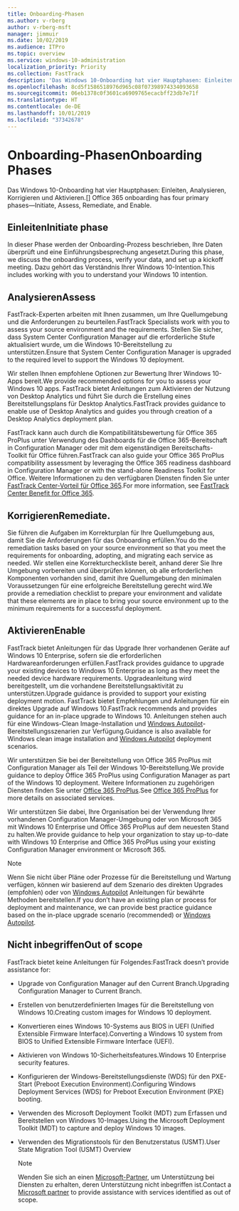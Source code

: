 ```yaml
---
title: Onboarding-Phasen
ms.author: v-rberg
author: v-rberg-msft
manager: jimmuir
ms.date: 10/02/2019
ms.audience: ITPro
ms.topic: overview
ms.service: windows-10-administration
localization_priority: Priority
ms.collection: FastTrack
description: 'Das Windows 10-Onboarding hat vier Hauptphasen: Einleiten, Analysieren, Korrigieren und Aktivieren.'
ms.openlocfilehash: 8cd5f1586518976d965c08f07398974334093658
ms.sourcegitcommit: 06eb1378c0f3601ca6909765ecacbff23db7e71f
ms.translationtype: HT
ms.contentlocale: de-DE
ms.lasthandoff: 10/01/2019
ms.locfileid: "37342678"
---
```

# <a name="onboarding-phases"></a><span data-ttu-id="4dd5a-103">Onboarding-Phasen</span><span class="sxs-lookup"><span data-stu-id="4dd5a-103">Onboarding Phases</span></span>

<span data-ttu-id="4dd5a-104">Das Windows 10-Onboarding hat vier Hauptphasen: Einleiten, Analysieren, Korrigieren und Aktivieren.</span><span class="sxs-lookup"><span data-stu-id="4dd5a-104">[] Office 365 onboarding has four primary phases—Initiate, Assess, Remediate, and Enable.</span></span>

## <a name="initiate"></a><span data-ttu-id="4dd5a-105">Einleiten</span><span class="sxs-lookup"><span data-stu-id="4dd5a-105">Initiate phase</span></span>

<span data-ttu-id="4dd5a-106">In dieser Phase werden der Onboarding-Prozess beschrieben, Ihre Daten überprüft und eine Einführungsbesprechung angesetzt.</span><span class="sxs-lookup"><span data-stu-id="4dd5a-106">During this phase, we discuss the onboarding process, verify your data, and set up a kickoff meeting.</span></span> <span data-ttu-id="4dd5a-107">Dazu gehört das Verständnis Ihrer Windows 10-Intention.</span><span class="sxs-lookup"><span data-stu-id="4dd5a-107">This includes working with you to understand your Windows 10 intention.</span></span>

## <a name="assess"></a><span data-ttu-id="4dd5a-108">Analysieren</span><span class="sxs-lookup"><span data-stu-id="4dd5a-108">Assess</span></span>

<span data-ttu-id="4dd5a-109">FastTrack-Experten arbeiten mit Ihnen zusammen, um Ihre Quellumgebung und die Anforderungen zu beurteilen.</span><span class="sxs-lookup"><span data-stu-id="4dd5a-109">FastTrack Specialists work with you to assess your source environment and the requirements.</span></span> <span data-ttu-id="4dd5a-110">Stellen Sie sicher, dass System Center Configuration Manager auf die erforderliche Stufe aktualisiert wurde, um die Windows 10-Bereitstellung zu unterstützen.</span><span class="sxs-lookup"><span data-stu-id="4dd5a-110">Ensure that System Center Configuration Manager is upgraded to the required level to support the Windows 10 deployment.</span></span> 

<span data-ttu-id="4dd5a-111">Wir stellen Ihnen empfohlene Optionen zur Bewertung Ihrer Windows 10-Apps bereit.</span><span class="sxs-lookup"><span data-stu-id="4dd5a-111">We provide recommended options for you to assess your Windows 10 apps.</span></span> <span data-ttu-id="4dd5a-112">FastTrack bietet Anleitungen zum Aktivieren der Nutzung von Desktop Analytics und führt Sie durch die Erstellung eines Bereitstellungsplans für Desktop Analytics.</span><span class="sxs-lookup"><span data-stu-id="4dd5a-112">FastTrack provides guidance to enable use of Desktop Analytics and guides you through creation of a Desktop Analytics deployment plan.</span></span>

<span data-ttu-id="4dd5a-113">FastTrack kann auch durch die Kompatibilitätsbewertung für Office 365 ProPlus unter Verwendung des Dashboards für die Office 365-Bereitschaft in Configuration Manager oder mit dem eigenständigen Bereitschafts-Toolkit für Office führen.</span><span class="sxs-lookup"><span data-stu-id="4dd5a-113">FastTrack can also guide your Office 365 ProPlus compatibility assessment by leveraging the Office 365 readiness dashboard in Configuration Manager or with the stand-alone Readiness Toolkit for Office.</span></span> <span data-ttu-id="4dd5a-114">Weitere Informationen zu den verfügbaren Diensten finden Sie unter [FastTrack Center-Vorteil für Office 365](O365-fasttrack-benefit-for-office-365.md).</span><span class="sxs-lookup"><span data-stu-id="4dd5a-114">For more information, see [FastTrack Center Benefit for Office 365](O365-fasttrack-benefit-for-office-365.md).</span></span> 

## <a name="remediate"></a><span data-ttu-id="4dd5a-115">Korrigieren</span><span class="sxs-lookup"><span data-stu-id="4dd5a-115">Remediate.</span></span>

<span data-ttu-id="4dd5a-116">Sie führen die Aufgaben im Korrekturplan für Ihre Quellumgebung aus, damit Sie die Anforderungen für das Onboarding erfüllen.</span><span class="sxs-lookup"><span data-stu-id="4dd5a-116">You do the remediation tasks based on your source environment so that you meet the requirements for onboarding, adopting, and migrating each service as needed.</span></span> <span data-ttu-id="4dd5a-117">Wir stellen eine Korrekturcheckliste bereit, anhand derer Sie Ihre Umgebung vorbereiten und überprüfen können, ob alle erforderlichen Komponenten vorhanden sind, damit ihre Quellumgebung den minimalen Voraussetzungen für eine erfolgreiche Bereitstellung gerecht wird.</span><span class="sxs-lookup"><span data-stu-id="4dd5a-117">We provide a remediation checklist to prepare your environment and validate that these elements are in place to bring your source environment up to the minimum requirements for a successful deployment.</span></span> 

## <a name="enable"></a><span data-ttu-id="4dd5a-118">Aktivieren</span><span class="sxs-lookup"><span data-stu-id="4dd5a-118">Enable</span></span>

<span data-ttu-id="4dd5a-119">FastTrack bietet Anleitungen für das Upgrade Ihrer vorhandenen Geräte auf Windows 10 Enterprise, sofern sie die erforderlichen Hardwareanforderungen erfüllen.</span><span class="sxs-lookup"><span data-stu-id="4dd5a-119">FastTrack provides guidance to upgrade your existing devices to Windows 10 Enterprise as long as they meet the needed device hardware requirements.</span></span> <span data-ttu-id="4dd5a-120">Upgradeanleitung wird bereitgestellt, um die vorhandene Bereitstellungsaktivität zu unterstützen.</span><span class="sxs-lookup"><span data-stu-id="4dd5a-120">Upgrade guidance is provided to support your existing deployment motion.</span></span> <span data-ttu-id="4dd5a-121">FastTrack bietet Empfehlungen und Anleitungen für ein direktes Upgrade auf Windows 10.</span><span class="sxs-lookup"><span data-stu-id="4dd5a-121">FastTrack recommends and provides guidance for an in-place upgrade to Windows 10.</span></span> <span data-ttu-id="4dd5a-122">Anleitungen stehen auch für eine Windows-Clean Image-Installation und [Windows Autopilot](EMS-onboarding-phases.md#windows-autopilot)-Bereitstellungsszenarien zur Verfügung.</span><span class="sxs-lookup"><span data-stu-id="4dd5a-122">Guidance is also available for Windows clean image installation and [Windows Autopilot](EMS-onboarding-phases.md#windows-autopilot) deployment scenarios.</span></span> 

<span data-ttu-id="4dd5a-123">Wir unterstützen Sie bei der Bereitstellung von Office 365 ProPlus mit Configuration Manager als Teil der Windows 10-Bereitstellung.</span><span class="sxs-lookup"><span data-stu-id="4dd5a-123">We provide guidance to deploy Office 365 ProPlus using Configuration Manager as part of the Windows 10 deployment.</span></span> <span data-ttu-id="4dd5a-124">Weitere Informationen zu zugehörigen Diensten finden Sie unter [Office 365 ProPlus](O365-onboarding-and-migration.md#office-365-proplus).</span><span class="sxs-lookup"><span data-stu-id="4dd5a-124">See [Office 365 ProPlus](O365-onboarding-and-migration.md#office-365-proplus) for more details on associated services.</span></span>

<span data-ttu-id="4dd5a-125">Wir unterstützen Sie dabei, Ihre Organisation bei der Verwendung Ihrer vorhandenen Configuration Manager-Umgebung oder von Microsoft 365 mit Windows 10 Enterprise und Office 365 ProPlus auf dem neuesten Stand zu halten.</span><span class="sxs-lookup"><span data-stu-id="4dd5a-125">We provide guidance to help your organization to stay up-to-date with Windows 10 Enterprise and Office 365 ProPlus using your existing Configuration Manager environment or Microsoft 365.</span></span>

> [!NOTE]
> <span data-ttu-id="4dd5a-126">Wenn Sie nicht über Pläne oder Prozesse für die Bereitstellung und Wartung verfügen, können wir basierend auf dem Szenario des direkten Upgrades (empfohlen) oder von [Windows Autopilot](EMS-onboarding-phases.md#windows-autopilot) Anleitungen für bewährte Methoden bereitstellen.</span><span class="sxs-lookup"><span data-stu-id="4dd5a-126">If you don’t have an existing plan or process for deployment and maintenance, we can provide best practice guidance based on the in-place upgrade scenario (recommended) or [Windows Autopilot](EMS-onboarding-phases.md#windows-autopilot).</span></span>

## <a name="out-of-scope"></a><span data-ttu-id="4dd5a-127">Nicht inbegriffen</span><span class="sxs-lookup"><span data-stu-id="4dd5a-127">Out of scope</span></span>

<span data-ttu-id="4dd5a-128">FastTrack bietet keine Anleitungen für Folgendes:</span><span class="sxs-lookup"><span data-stu-id="4dd5a-128">FastTrack doesn’t provide assistance for:</span></span>

- <span data-ttu-id="4dd5a-129">Upgrade von Configuration Manager auf den Current Branch.</span><span class="sxs-lookup"><span data-stu-id="4dd5a-129">Upgrading Configuration Manager to Current Branch.</span></span>
- <span data-ttu-id="4dd5a-130">Erstellen von benutzerdefinierten Images für die Bereitstellung von Windows 10.</span><span class="sxs-lookup"><span data-stu-id="4dd5a-130">Creating custom images for Windows 10 deployment.</span></span>
- <span data-ttu-id="4dd5a-131">Konvertieren eines Windows 10-Systems aus BIOS in UEFI (Unified Extensible Firmware Interface).</span><span class="sxs-lookup"><span data-stu-id="4dd5a-131">Converting a Windows 10 system from BIOS to Unified Extensible Firmware Interface (UEFI).</span></span>
- <span data-ttu-id="4dd5a-132">Aktivieren von Windows 10-Sicherheitsfeatures.</span><span class="sxs-lookup"><span data-stu-id="4dd5a-132">Windows 10 Enterprise security features.</span></span> 
- <span data-ttu-id="4dd5a-133">Konfigurieren der Windows-Bereitstellungsdienste (WDS) für den PXE-Start (Preboot Execution Environment).</span><span class="sxs-lookup"><span data-stu-id="4dd5a-133">Configuring Windows Deployment Services (WDS) for Preboot Execution Environment (PXE) booting.</span></span>
- <span data-ttu-id="4dd5a-134">Verwenden des Microsoft Deployment Toolkit (MDT) zum Erfassen und Bereitstellen von Windows 10-Images.</span><span class="sxs-lookup"><span data-stu-id="4dd5a-134">Using the Microsoft Deployment Toolkit (MDT) to capture and deploy Windows 10 images.</span></span>
- <span data-ttu-id="4dd5a-135">Verwenden des Migrationstools für den Benutzerstatus (USMT).</span><span class="sxs-lookup"><span data-stu-id="4dd5a-135">User State Migration Tool (USMT) Overview</span></span>

  > [!NOTE]
  > <span data-ttu-id="4dd5a-136">Wenden Sie sich an einen [Microsoft-Partner](https://go.microsoft.com/fwlink/?linkid=2080150), um Unterstützung bei Diensten zu erhalten, deren Unterstützung nicht inbegriffen ist.</span><span class="sxs-lookup"><span data-stu-id="4dd5a-136">Contact a [Microsoft partner](https://go.microsoft.com/fwlink/?linkid=2080150) to provide assistance with services identified as out of scope.</span></span>

 